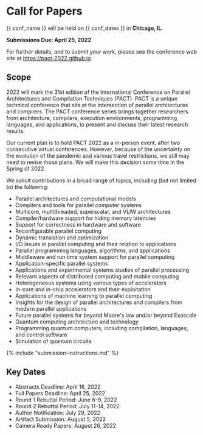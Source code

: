 # Call for Papers

{{ conf_name }} will be held on {{ conf_dates }} in **Chicago, IL**.

**Submissions Due: April 25, 2022**

For further details, and to submit your work, please see the conference
web site at <https://pact-2022.github.io>.

## Scope

2022 will mark the 31st edition of the International Conference on
Parallel Architectures and Compilation Techniques (PACT). PACT is a
unique technical conference that sits at the intersection of parallel
architectures and compilers. The PACT conference series brings together
researchers from architecture, compilers, execution environments,
programming languages, and applications, to present and discuss their
latest research results.

Our current plan is to hold PACT 2022 as a in-person event, after two
consecutive virtual conferences. However, because of the uncertainty on
the evolution of the pandemic and various travel restrictions, we still
may need to revise those plans. We will make this decision some time in
the Spring of 2022.

We solicit contributions in a broad range of topics, including (but not
limited to) the following:

-   Parallel architectures and computational models
-   Compilers and tools for parallel computer systems
-   Multicore, multithreaded, superscalar, and VLIW architectures
-   Compiler/hardware support for hiding memory latencies
-   Support for correctness in hardware and software
-   Reconfigurable parallel computing
-   Dynamic translation and optimization
-   I/O issues in parallel computing and their relation to applications
-   Parallel programming languages, algorithms, and applications
-   Middleware and run time system support for parallel computing
-   Application-specific parallel systems
-   Applications and experimental systems studies of parallel processing
-   Relevant aspects of distributed computing and mobile computing
-   Heterogeneous systems using various types of accelerators
-   In-core and in-chip accelerators and their exploitation
-   Applications of machine learning to parallel computing
-   Insights for the design of parallel architectures and compilers from
    modern parallel applications
-   Future parallel systems for beyond Moore's law and/or beyond
    Exascale
-   Quantum computing architecture and technology
-   Programming quantum computers, including compilation, languages, and
    control software
-   Simulation of quantum circuits

{% include "submission-instructions.md" %}

## Key Dates

-   Abstracts Deadline: April 18, 2022
-   Full Papers Deadline: April 25, 2022
-   Round 1 Rebuttal Period: June 6-9, 2022
-   Round 2 Rebuttal Period: July 11-14, 2022
-   Author Notification: July 29, 2022
-   Artifact Submission: August 5, 2022
-   Camera Ready Papers: August 26, 2022
